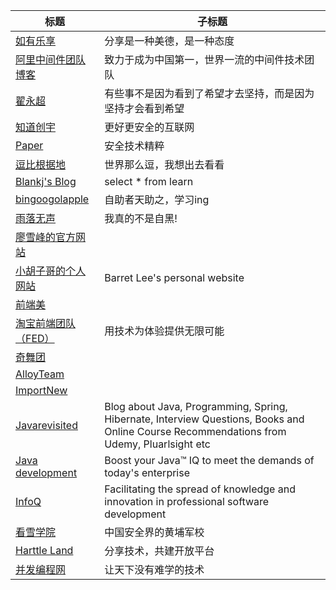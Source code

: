 |标题|子标题|
|--|--|
|[如有乐享](https://51.ruyo.net/)|分享是一种美德，是一种态度|
|[阿里中间件团队博客](http://jm.taobao.org/)|致力于成为中国第一，世界一流的中间件技术团队|
|[翟永超](http://blog.didispace.com/)|有些事不是因为看到了希望才去坚持，而是因为坚持才会看到希望|
|[知道创宇](http://blog.knownsec.com/)|更好更安全的互联网|
|[Paper](https://paper.seebug.org/)|安全技术精粹|
|[逗比根据地](https://doub.io/)|世界那么逗，我想出去看看|
|[Blankj's Blog](https://blankj.com/)|select * from learn|
|[bingoogolapple](http://www.bingoogolapple.cn)|自助者天助之，学习ing|
|[雨落无声](https://www.zhujiboke.com/)|我真的不是自黑!|
|[廖雪峰的官方网站](https://www.liaoxuefeng.com/)||
|[小胡子哥的个人网站](https://www.barretlee.com/)|Barret Lee's personal website|
|[前端美](https://www.qianduanmei.com/)|
|[淘宝前端团队（FED）](http://taobaofed.org/)|用技术为体验提供无限可能|
|[奇舞团](https://75team.com/)||
|[AlloyTeam](http://www.alloyteam.com/)||
|[ImportNew](http://www.importnew.com/)||
|[Javarevisited](https://javarevisited.blogspot.com/)|Blog about Java, Programming, Spring, Hibernate, Interview Questions, Books and Online Course Recommendations from Udemy, Pluarlsight etc|
|[Java development](https://www.ibm.com/developerworks/learn/java/)|Boost your Java™ IQ to meet the demands of today's enterprise|
|[InfoQ](https://www.infoq.com/)|Facilitating the spread of knowledge and innovation in professional software development|
|[看雪学院](https://www.pediy.com/)|中国安全界的黄埔军校|
|[Harttle Land](https://harttle.land/)|分享技术，共建开放平台|
|[并发编程网](http://ifeve.com/)|让天下没有难学的技术|

